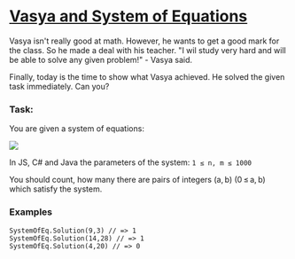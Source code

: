 # [Vasya and System of Equations](https://www.codewars.com/kata/vasya-and-system-of-equations "https://www.codewars.com/kata/556eed2836b302917b0000a3")

Vasya isn't really good at math. However, he wants to get a good mark for the class. So he made a deal with his teacher. "I wil study very hard and will be able to solve any given problem!" - Vasya said.

Finally, today is the time to show what Vasya achieved. He solved the given task immediately. Can you?

### Task:

You are given a system of equations:

![](https://i.imgur.com/jMml8Tc.png)


In JS, C# and Java the parameters of the system: `1 ≤ n, m ≤ 1000`  

You should count, how many there are pairs of integers (a, b) (0 ≤ a, b) which satisfy the system.

### Examples

```
SystemOfEq.Solution(9,3) // => 1 
SystemOfEq.Solution(14,28) // => 1
SystemOfEq.Solution(4,20) // => 0
```